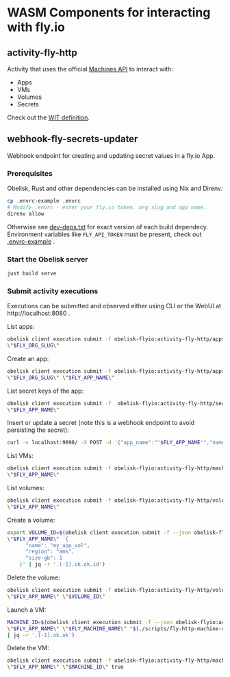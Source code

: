 # WASM Components for interacting with fly.io

## activity-fly-http
Activity that uses the official [Machines API](https://docs.machines.dev/) to interact with:
* Apps
* VMs
* Volumes
* Secrets

Check out the [WIT definition](activity-fly-http/wit/obelisk-flyio_activity-fly-http@1.0.0-beta/fly.wit).

## webhook-fly-secrets-updater
Webhook endpoint for creating and updating secret values in a fly.io App.

### Prerequisites
Obelisk, Rust and other dependencies can be installed using Nix and Direnv:
```sh
cp .envrc-example .envrc
# Modify .envrc - enter your fly.io token, org slug and app name.
direnv allow
```
Otherwise see [dev-deps.txt](./dev-deps.txt) for exact version of each build dependecy. Environment variables
like `FLY_API_TOKEN` must be present, check out [.envrc-example](./.envrc-example) .

### Start the Obelisk server
```sh
just build serve
```

### Submit activity executions
Executions can be submitted and observed either using CLI or the WebUI at http://localhost:8080 .

List apps:
```sh
obelisk client execution submit -f obelisk-flyio:activity-fly-http/apps@1.0.0-beta.list -- \
\"$FLY_ORG_SLUG\"
```

Create an app:
```sh
obelisk client execution submit -f obelisk-flyio:activity-fly-http/apps@1.0.0-beta.put -- \
\"$FLY_ORG_SLUG\" \"$FLY_APP_NAME\"
```

List secret keys of the app:
```sh
obelisk client execution submit -f  obelisk-flyio:activity-fly-http/secrets@1.0.0-beta.list -- \
\"$FLY_APP_NAME\"
```

Insert or update a secret (note this is a webhook endpoint to avoid persisting the secret):
```sh
curl -v localhost:9090/ -X POST -d '{"app_name":"'$FLY_APP_NAME'","name":"foo","value":"bar"}'
```

List VMs:
```sh
obelisk client execution submit -f obelisk-flyio:activity-fly-http/machines@1.0.0-beta.list -- \
\"$FLY_APP_NAME\"
```

List volumes:
```sh
obelisk client execution submit -f obelisk-flyio:activity-fly-http/volumes@1.0.0-beta.list -- \
\"$FLY_APP_NAME\"
```

Create a volume:
```sh
export VOLUME_ID=$(obelisk client execution submit -f --json obelisk-flyio:activity-fly-http/volumes@1.0.0-beta.create -- \
\"$FLY_APP_NAME\" '{
      "name": "my_app_vol",
      "region": "ams",
      "size-gb": 1
    }' | jq -r '.[-1].ok.ok.id')
```

Delete the volume:
```sh
obelisk client execution submit -f obelisk-flyio:activity-fly-http/volumes@1.0.0-beta.delete -- \
\"$FLY_APP_NAME\" \"$VOLUME_ID\"
```

Launch a VM:
```sh
MACHINE_ID=$(obelisk client execution submit -f --json obelisk-flyio:activity-fly-http/machines@1.0.0-beta.create -- \
\"$FLY_APP_NAME\" \"$FLY_MACHINE_NAME\" "$(./scripts/fly-http-machine-config.json.sh)" \"$FLY_REGION\" \
| jq -r '.[-1].ok.ok')
```

Delete the VM:
```sh
obelisk client execution submit -f obelisk-flyio:activity-fly-http/machines@1.0.0-beta.delete -- \
\"$FLY_APP_NAME\" \"$MACHINE_ID\" true
```
